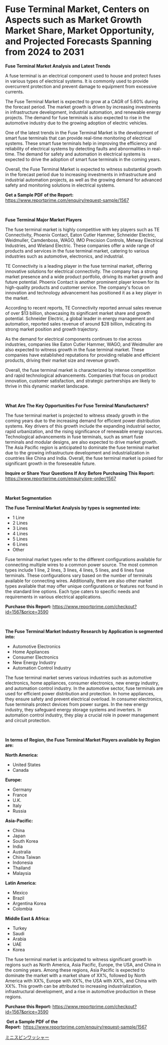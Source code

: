 <p><h1>Fuse Terminal Market, Centers on Aspects such as Market Growth Market Share, Market Opportunity, and Projected Forecasts Spanning from 2024 to 2031</h1></p><p><strong>Fuse Terminal Market Analysis and Latest Trends</strong></p>
<p><p>A fuse terminal is an electrical component used to house and protect fuses in various types of electrical systems. It is commonly used to provide overcurrent protection and prevent damage to equipment from excessive currents.</p><p>The Fuse Terminal Market is expected to grow at a CAGR of 5.60% during the forecast period. The market growth is driven by increasing investments in infrastructure development, industrial automation, and renewable energy projects. The demand for fuse terminals is also expected to rise in the automotive industry due to the growing adoption of electric vehicles.</p><p>One of the latest trends in the Fuse Terminal Market is the development of smart fuse terminals that can provide real-time monitoring of electrical systems. These smart fuse terminals help in improving the efficiency and reliability of electrical systems by detecting faults and abnormalities in real-time. The demand for safety and automation in electrical systems is expected to drive the adoption of smart fuse terminals in the coming years.</p><p>Overall, the Fuse Terminal Market is expected to witness substantial growth in the forecast period due to increasing investments in infrastructure and industrial automation projects, as well as the growing demand for advanced safety and monitoring solutions in electrical systems.</p></p>
<p><strong>Get a Sample PDF of the Report:&nbsp;</strong> <a href="https://www.reportprime.com/enquiry/request-sample/1567">https://www.reportprime.com/enquiry/request-sample/1567</a></p>
<p>&nbsp;</p>
<p><strong>Fuse Terminal Major Market Players</strong></p>
<p><p>The fuse terminal market is highly competitive with key players such as TE Connectivity, Phoenix Contact, Eaton Cutler Hammer, Schneider Electric, Weidmuller, Camdenboss, WAGO, IMO Precision Controls, Metway Electrical Industries, and Wieland Electric. These companies offer a wide range of products and services in the fuse terminal market, catering to various industries such as automotive, electronics, and industrial.</p><p>TE Connectivity is a leading player in the fuse terminal market, offering innovative solutions for electrical connectivity. The company has a strong market presence and a wide product portfolio, driving its market growth and future potential. Phoenix Contact is another prominent player known for its high-quality products and customer service. The company's focus on innovation and technology advancement has positioned it as a key player in the market.</p><p>According to recent reports, TE Connectivity reported annual sales revenue of over $13 billion, showcasing its significant market share and growth potential. Schneider Electric, a global leader in energy management and automation, reported sales revenue of around $28 billion, indicating its strong market position and growth trajectory.</p><p>As the demand for electrical components continues to rise across industries, companies like Eaton Cutler Hammer, WAGO, and Weidmuller are also expected to witness growth in the fuse terminal market. These companies have established reputations for providing reliable and efficient products, driving their market size and revenue growth.</p><p>Overall, the fuse terminal market is characterized by intense competition and rapid technological advancements. Companies that focus on product innovation, customer satisfaction, and strategic partnerships are likely to thrive in this dynamic market landscape.</p></p>
<p>&nbsp;</p>
<p><strong>What Are The Key Opportunities For Fuse Terminal Manufacturers?</strong></p>
<p><p>The fuse terminal market is projected to witness steady growth in the coming years due to the increasing demand for efficient power distribution systems. Key drivers of this growth include the expanding industrial sector, rapid urbanization, and the rising significance of renewable energy sources. Technological advancements in fuse terminals, such as smart fuse terminals and modular designs, are also expected to drive market growth. The Asia Pacific region is anticipated to dominate the fuse terminal market due to the growing infrastructure development and industrialization in countries like China and India. Overall, the fuse terminal market is poised for significant growth in the foreseeable future.</p></p>
<p><strong>Inquire or Share Your Questions If Any Before Purchasing This Report:</strong> <a href="https://www.reportprime.com/enquiry/pre-order/1567">https://www.reportprime.com/enquiry/pre-order/1567</a></p>
<p>&nbsp;</p>
<p><strong>Market Segmentation</strong></p>
<p><strong>The Fuse Terminal Market Analysis by types is segmented into:</strong></p>
<p><ul><li>1 Line</li><li>2 Lines</li><li>3 Lines</li><li>4 Lines</li><li>5 Lines</li><li>6 Lines</li><li>Other</li></ul></p>
<p><p>Fuse terminal market types refer to the different configurations available for connecting multiple wires to a common power source. The most common types include 1 line, 2 lines, 3 lines, 4 lines, 5 lines, and 6 lines fuse terminals. These configurations vary based on the number of terminals available for connecting wires. Additionally, there are also other market types available that may offer unique configurations or features not found in the standard line options. Each type caters to specific needs and requirements in various electrical applications.</p></p>
<p><strong>Purchase this Report:&nbsp;</strong><a href="https://www.reportprime.com/checkout?id=1567&price=3590">https://www.reportprime.com/checkout?id=1567&price=3590</a></p>
<p>&nbsp;</p>
<p><strong>The Fuse Terminal Market Industry Research by Application is segmented into:</strong></p>
<p><ul><li>Automotive Electronics</li><li>Home Appliances</li><li>Consumer Electronics</li><li>New Energy Industry</li><li>Automation Control Industry</li></ul></p>
<p><p>The fuse terminal market serves various industries such as automotive electronics, home appliances, consumer electronics, new energy industry, and automation control industry. In the automotive sector, fuse terminals are used for efficient power distribution and protection. In home appliances, they ensure safety and prevent electrical overload. In consumer electronics, fuse terminals protect devices from power surges. In the new energy industry, they safeguard energy storage systems and inverters. In automation control industry, they play a crucial role in power management and circuit protection.</p></p>
<p>&nbsp;</p>
<p><strong>In terms of Region, the Fuse Terminal Market Players available by Region are:</strong></p>
<p>
    <p> <strong> North America: </strong>
        <ul>
            <li>United States</li>
            <li>Canada</li>
        </ul>
        </p> 
    <p> <strong> Europe: </strong>
        <ul>
            <li>Germany</li>
            <li>France</li>
            <li>U.K.</li>
            <li>Italy</li>
            <li>Russia</li>
        </ul>
        </p> 
    <p> <strong> Asia-Pacific: </strong>
        <ul>
            <li>China</li>
            <li>Japan</li>
            <li>South Korea</li>
            <li>India</li>
            <li>Australia</li>
            <li>China Taiwan</li>
            <li>Indonesia</li>
            <li>Thailand</li>
            <li>Malaysia</li>
        </ul>
        </p> 
    <p> <strong> Latin America: </strong>
        <ul>
            <li>Mexico</li>
            <li>Brazil</li>
            <li>Argentina Korea</li>
            <li>Colombia</li>
        </ul>
        </p> 
    <p> <strong> Middle East & Africa: </strong>
        <ul>
            <li>Turkey</li>
            <li>Saudi</li>
            <li>Arabia</li>
            <li>UAE</li>
            <li>Korea</li>
        </ul>
    </p>
    </p>
<p><p>The fuse terminal market is anticipated to witness significant growth in regions such as North America, Asia Pacific, Europe, the USA, and China in the coming years. Among these regions, Asia Pacific is expected to dominate the market with a market share of XX%, followed by North America with XX%, Europe with XX%, the USA with XX%, and China with XX%. This growth can be attributed to increasing industrialization, infrastructural development, and a rise in automotive production in these regions.</p></p>
<p><strong>Purchase this Report: </strong><a href="https://www.reportprime.com/checkout?id=1567&price=3590">https://www.reportprime.com/checkout?id=1567&price=3590</a></p>
<p>&nbsp;<strong>Get a Sample PDF of the Report:&nbsp;&nbsp;</strong><a href="https://www.reportprime.com/enquiry/request-sample/1567">https://www.reportprime.com/enquiry/request-sample/1567</a></p>
<p><strong></strong></p>
<p><p><a href="https://github.com/oafhukehf4709715/Market-Research-Report-List-1/blob/main/87088589719.md">ミニスピンワッシャー</a></p></p>